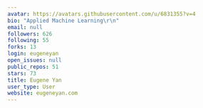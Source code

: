 ```yaml
---
avatar: https://avatars.githubusercontent.com/u/6831355?v=4
bio: "Applied Machine Learning\r\n"
email: null
followers: 626
following: 55
forks: 13
login: eugeneyan
open_issues: null
public_repos: 51
stars: 73
title: Eugene Yan
user_type: User
website: eugeneyan.com
---
```

